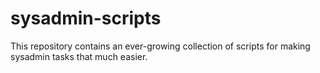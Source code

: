 # sysadmin-scripts
This repository contains an ever-growing collection of scripts for making sysadmin tasks that much easier.
